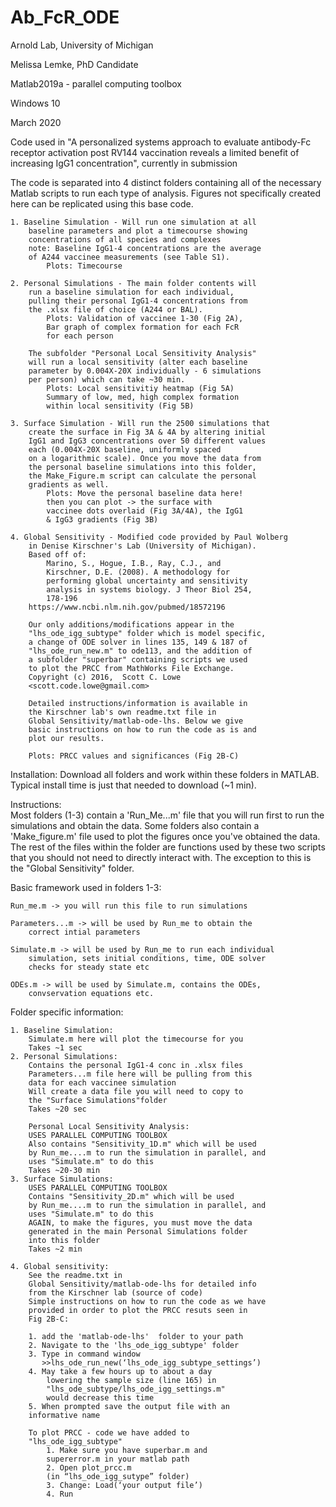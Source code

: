# Ab_FcR_ODE
Arnold Lab, University of Michigan

Melissa Lemke, PhD Candidate

Matlab2019a - parallel computing toolbox

Windows 10

March 2020

Code used in "A personalized systems approach to evaluate 
antibody-Fc receptor activation post RV144 vaccination reveals 
a limited benefit of increasing IgG1 concentration", currently 
in submission 

The code is separated into 4 distinct folders containing all of
the necessary Matlab scripts to run each type of analysis. Figures
not specifically created here can be replicated using this base code.

	1. Baseline Simulation - Will run one simulation at all
		baseline parameters and plot a timecourse showing
		concentrations of all species and complexes
		note: Baseline IgG1-4 concentrations are the average
		of A244 vaccinee measurements (see Table S1). 
			Plots: Timecourse
			
	2. Personal Simulations - The main folder contents will
		run a baseline simulation for each individual,
		pulling their personal IgG1-4 concentrations from
		the .xlsx file of choice (A244 or BAL). 
			Plots: Validation of vaccinee 1-30 (Fig 2A),
			Bar graph of complex formation for each FcR
			for each person
			
		The subfolder "Personal Local Sensitivity Analysis" 
		will run a local sensitivity (alter each baseline 
		parameter by 0.004X-20X individually - 6 simulations
		per person) which can take ~30 min. 
			Plots: Local sensitivitiy heatmap (Fig 5A)
			Summary of low, med, high complex formation
			within local sensitivity (Fig 5B)
			
	3. Surface Simulation - Will run the 2500 simulations that
		create the surface in Fig 3A & 4A by altering initial
		IgG1 and IgG3 concentrations over 50 different values
		each (0.004X-20X baseline, uniformly spaced
		on a logarithmic scale). Once you move the data from
		the personal baseline simulations into this folder,
		the Make_Figure.m script can calculate the personal
		gradients as well.
			Plots: Move the personal baseline data here!
			then you can plot -> the surface with
			vaccinee dots overlaid (Fig 3A/4A), the IgG1
			& IgG3 gradients (Fig 3B)
			
	4. Global Sensitivity - Modified code provided by Paul Wolberg 
		in Denise Kirschner's Lab (University of Michigan). 
		Based off of:
			Marino, S., Hogue, I.B., Ray, C.J., and 
			Kirschner, D.E. (2008). A methodology for 
			performing global uncertainty and sensitivity 
			analysis in systems biology. J Theor Biol 254, 
			178-196
		https://www.ncbi.nlm.nih.gov/pubmed/18572196

		Our only additions/modifications appear in the 
		"lhs_ode_igg_subtype" folder which is model specific,
		a change of ODE solver in lines 135, 149 & 187 of 
		"lhs_ode_run_new.m" to ode113, and the addition of
		a subfolder "superbar" containing scripts we used
		to plot the PRCC from MathWorks File Exchange. 
		Copyright (c) 2016,  Scott C. Lowe 
		<scott.code.lowe@gmail.com>

		Detailed instructions/information is available in
		the Kirschner lab's own readme.txt file in 
		Global Sensitivity/matlab-ode-lhs. Below we give
		basic instructions on how to run the code as is and
		plot our results.

		Plots: PRCC values and significances (Fig 2B-C)

Installation:
Download all folders and work within these folders in MATLAB. Typical 
install time is just that needed to download (~1 min).

Instructions:		
Most folders (1-3) contain a 'Run_Me...m' file that you will run 
first to run the simulations and obtain the data. Some folders also 
contain a 'Make_figure.m' file used to plot the figures once you've 
obtained the data. The rest of the files within the folder are
functions used by these two scripts that you should not need to
directly interact with. The exception to this is the "Global 
Sensitivity" folder. 

Basic framework used in folders 1-3:

	Run_me.m -> you will run this file to run simulations
	
	Parameters...m -> will be used by Run_me to obtain the 
		correct intial parameters
		
	Simulate.m -> will be used by Run_me to run each individual
		simulation, sets initial conditions, time, ODE solver
		checks for steady state etc
		
	ODEs.m -> will be used by Simulate.m, contains the ODEs, 
		convservation equations etc.

Folder specific information:	

	1. Baseline Simulation: 
		Simulate.m here will plot the timecourse for you
		Takes ~1 sec
	2. Personal Simulations:
		Contains the personal IgG1-4 conc in .xlsx files
		Parameters...m file here will be pulling from this
		data for each vaccinee simulation
		Will create a data file you will need to copy to
		the "Surface Simulations"folder
		Takes ~20 sec

		Personal Local Sensitivity Analysis:
		USES PARALLEL COMPUTING TOOLBOX
		Also contains "Sensitivity_1D.m" which will be used
		by Run_me....m to run the simulation in parallel, and
		uses "Simulate.m" to do this
		Takes ~20-30 min
	3. Surface Simulations:
		USES PARALLEL COMPUTING TOOLBOX
		Contains "Sensitivity_2D.m" which will be used
		by Run_me....m to run the simulation in parallel, and
		uses "Simulate.m" to do this
		AGAIN, to make the figures, you must move the data
		generated in the main Personal Simulations folder
		into this folder
		Takes ~2 min

	4. Global sensitivity:
		See the readme.txt in 
		Global Sensitivity/matlab-ode-lhs for detailed info
		from the Kirschner lab (source of code)
		Simple instructions on how to run the code as we have
		provided in order to plot the PRCC resuts seen in
		Fig 2B-C:

		1. add the 'matlab-ode-lhs'  folder to your path
		2. Navigate to the 'lhs_ode_igg_subtype' folder
		3. Type in command window
		   >>lhs_ode_run_new(‘lhs_ode_igg_subtype_settings’)
		4. May take a few hours up to about a day
			lowering the sample size (line 165) in 
			"lhs_ode_subtype/lhs_ode_igg_settings.m"
			would decrease this time
		5. When prompted save the output file with an 
		informative name 

		To plot PRCC - code we have added to 
		"lhs_ode_igg_subtype"
			1. Make sure you have superbar.m and 
			supererror.m in your matlab path
			2. Open plot_prcc.m 
			(in “lhs_ode_igg_sutype” folder)
			3. Change: Load(‘your output file’)
			4. Run 
